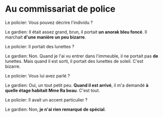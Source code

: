 # Au commissariat de police

Le policier: Vous pouvez décrire l'individu ?

Le gardien: Il était assez grand, brun, il portait **un anorak bleu foncé**. Il marchait **d'une manière un peu bizarre**.

Le policier: Il portait des lunettes ?

Le gardien: Non. Quand je l'ai vu entrer dans l'immeuble, il ne portait pas **de** lunettes. Mais quand il est sorti, il portait des lunettes de soleil. C'est bizarre.

Le policier: Vous lui avez parlé ?

Le gardien: Oui, un tout petit peu. **Quand il est arrivé**, il m'a demandé **à quelle étage habitait Mme Ra beau**. C'est tout.

Le policier: Il avait un accent particulier ?

Le gardien: Non, **je n'ai rien remarqué de spécial**.
